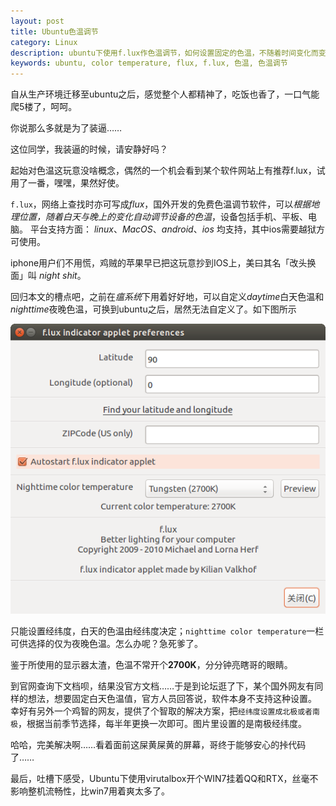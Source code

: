 ```yaml
---
layout: post
title: Ubuntu色温调节
category: Linux
description: ubuntu下使用f.lux作色温调节，如何设置固定的色温，不随着时间变化而变化呢？
keywords: ubuntu, color temperature, flux, f.lux, 色温, 色温调节
---
```


自从生产环境迁移至ubuntu之后，感觉整个人都精神了，吃饭也香了，一口气能爬5楼了，呵呵。

你说那么多就是为了装逼……

这位同学，我装逼的时候，请安静好吗？

起始对色温这玩意没啥概念，偶然的一个机会看到某个软件网站上有推荐f.lux，试用了一番，嘿嘿，果然好使。
<!-- more -->

`f.lux`，网络上查找时亦可写成*flux*，国外开发的免费色温调节软件，可以*根据地理位置，随着白天与晚上的变化自动调节设备的色温*，设备包括手机、平板、电脑。
平台支持方面： *linux*、*MacOS*、*android*、*ios* 均支持，其中ios需要越狱方可使用。


iphone用户们不用慌，鸡贼的苹果早已把这玩意抄到IOS上，美曰其名「改头换面」叫 *night shit*。


回归本文的槽点吧，之前在*瘟系统*下用着好好地，可以自定义*daytime*白天色温和*nighttime*夜晚色温，可换到ubuntu之后，居然无法自定义了。如下图所示

<img src="/res/img/in_posts/flux-setting.png">

只能设置经纬度，白天的色温由经纬度决定；`nighttime color temperature`一栏可供选择的仅为夜晚色温。怎么办呢？急死爹了。

鉴于所使用的显示器太渣，色温不常开个**2700K**，分分钟亮瞎哥的眼睛。

到官网查询下文档呗，结果没官方文档……于是到论坛逛了下，某个国外网友有同样的想法，想要固定白天色温值，官方人员回答说，软件本身不支持这种设置。
幸好有另外一个鸡智的网友，提供了个智取的解决方案，把`经纬度设置成北极或者南极`，根据当前季节选择，每半年更换一次即可。图片里设置的是南极经纬度。

哈哈，完美解决啊……看着面前这屎黄屎黄的屏幕，哥终于能够安心的挊代码了……

最后，吐槽下感受，Ubuntu下使用virutalbox开个WIN7挂着QQ和RTX，丝毫不影响整机流畅性，比win7用着爽太多了。
